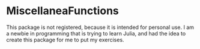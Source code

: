 # MiscellaneaFunctions
This package is not registered, because it is intended for personal use.
I am a newbie in programming that is trying to learn Julia, and had the idea to create this package for me to put my exercises.
